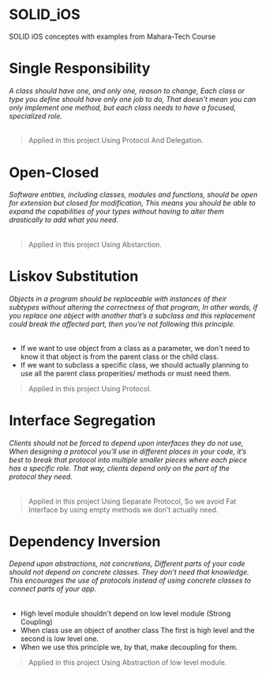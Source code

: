 # SOLID_iOS
SOLID iOS conceptes with examples from Mahara-Tech Course

# Single Responsibility
###### A class should have one, and only one, reason to change, Each class or type you define should have only one job to do, That doesn’t mean you can only implement one method, but each class needs to have a focused, specialized role.
> Applied in this project Using Protocol And Delegation.


# Open-Closed
###### Software entities, including classes, modules and functions, should be open for extension but closed for modification, This means you should be able to expand the capabilities of your types without having to alter them drastically to add what you need.
> Applied in this project Using Abstarction.


# Liskov Substitution
###### Objects in a program should be replaceable with instances of their subtypes without altering the correctness of that program, In other words, if you replace one object with another that’s a subclass and this replacement could break the affected part, then you’re not following this principle.
* If we want to use object from a class as a parameter, we don't need to know it that object is from the parent class or the child class.
* If we want to subclass a specific class, we should actually planning to use all the parent class properities/ methods or must need them.
> Applied in this project Using Protocol.


# Interface Segregation
###### Clients should not be forced to depend upon interfaces they do not use, When designing a protocol you’ll use in different places in your code, it’s best to break that protocol into multiple smaller pieces where each piece has a specific role. That way, clients depend only on the part of the protocol they need.
> Applied in this project Using Separate Protocol, So we avoid Fat Interface by using empty methods we don't actually need.


# Dependency Inversion
###### Depend upon abstractions, not concretions, Different parts of your code should not depend on concrete classes. They don’t need that knowledge. This encourages the use of protocols instead of using concrete classes to connect parts of your app.
* High level module shouldn't depend on low level module (Strong Coupling)
* When class use an object of another class The first is high level and the second is low level one.
* When we use this principle we, by that, make decoupling for them. 
> Applied in this project Using Abstraction of low level module.




